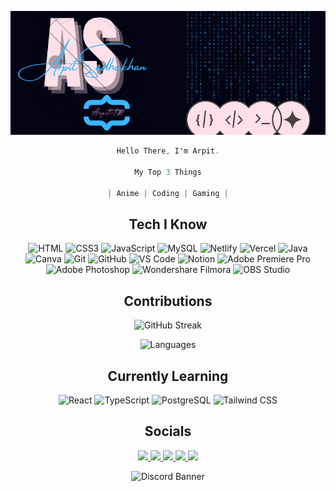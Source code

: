
<div align="center">

<p> <img src="./Arpit.png" alt="Header" style="height: 500px, width: 600px"/> </p>

```swift
Hello There, I'm Arpit.

My Top 3 Things

| Anime | Coding | Gaming |
```
## Tech I Know
<img src="https://img.shields.io/badge/HTML5-E34F26?style=for-the-badge&logo=html5&logoColor=white" alt="HTML">
<img src="https://img.shields.io/badge/CSS3-1572B6?style=for-the-badge&logo=css3&logoColor=white" alt="CSS3">
<img src="https://img.shields.io/badge/JavaScript-F7DF1E?style=for-the-badge&logo=javascript&logoColor=black" alt="JavaScript">
<img src="https://img.shields.io/badge/MySQL-4479A1?style=for-the-badge&logo=mysql&logoColor=white" alt="MySQL">
<img src="https://img.shields.io/badge/Netlify-00C7B7?style=for-the-badge&logo=netlify&logoColor=white" alt="Netlify">
<img src="https://img.shields.io/badge/Vercel-000000?style=for-the-badge&logo=vercel&logoColor=white" alt="Vercel">
<img src="https://img.shields.io/badge/Java-007396?style=for-the-badge&logo=java&logoColor=white" alt="Java">
<img src="https://img.shields.io/badge/Canva-%2300C4CC.svg?style=for-the-badge&logo=Canva&logoColor=white" alt="Canva">
<img src="https://img.shields.io/badge/git-%23F05033.svg?style=for-the-badge&logo=git&logoColor=white" alt="Git">
<img src="https://img.shields.io/badge/github-%23121011.svg?style=for-the-badge&logo=github&logoColor=white" alt="GitHub">
<img src="https://img.shields.io/badge/VS%20Code-0078d7.svg?style=for-the-badge&logo=visual-studio-code&logoColor=white" alt="VS Code">
<img src="https://img.shields.io/badge/Notion-%23000000.svg?style=for-the-badge&logo=notion&logoColor=white" alt="Notion">
<img src="https://img.shields.io/badge/Adobe%20Premiere%20Pro-9999FF?style=for-the-badge&logo=adobe-premiere-pro&logoColor=white" alt="Adobe Premiere Pro">
<img src="https://img.shields.io/badge/Adobe%20Photoshop-31A8FF?style=for-the-badge&logo=adobe-photoshop&logoColor=white" alt="Adobe Photoshop">
<img src="https://img.shields.io/badge/Wondershare%20Filmora-FF5733?style=for-the-badge&logo=wondershare&logoColor=white" alt="Wondershare Filmora">
<img src="https://img.shields.io/badge/OBS%20Studio-302E31?style=for-the-badge&logo=obs-studio&logoColor=white" alt="OBS Studio">

## Contributions
<a>
  <img  ><img src="https://github-readme-streak-stats.herokuapp.com?user=Arpit-tR&theme=holi-theme&hide_border=true&date_format=M%20j%5B%2C%20Y%5D&mode=weekly" alt="GitHub Streak"/>

  <img><img src="https://github-readme-stats.vercel.app/api/top-langs/?username=Arpit-tR&layout=compact&theme=github_dark&hide_border=true&bg_color=040414" alt="Languages" />
</a>

## Currently Learning
<img src="https://img.shields.io/badge/React-61DAFB?style=for-the-badge&logo=react&logoColor=white" alt="React">
<img src="https://img.shields.io/badge/TypeScript-3178C6?style=for-the-badge&logo=typescript&logoColor=white" alt="TypeScript">
<img src="https://img.shields.io/badge/PostgreSQL-336791?style=for-the-badge&logo=postgresql&logoColor=white" alt="PostgreSQL">
<img src="https://img.shields.io/badge/tailwind%20css-06B6D4?style=for-the-badge&logo=tailwindcss&logoColor=white" alt="Tailwind CSS">

## Socials
<p align="center">
	<a href="https://www.linkedin.com/in/arpit-sadhukhan/">
		<img src="https://img.shields.io/badge/Linked_In-informational?style=social&logo=linkedin"/>
	<a href="https://www.hackerrank.com/profile/arpit_sadhukhan">
		<img src="https://img.shields.io/badge/Hacker Rank-informational?style=social&logo=HackerRank"/>
	</a>
	<a href="https://www.reddit.com/user/The_Rider23/">
		<img src="https://img.shields.io/badge/Reddit-informational?style=social&logo=reddit"/>
	</a>
	<a href="https://www.github.com/Arpit-tR/">
		<img src="https://img.shields.io/badge/Github-informational?style=social&logo=github"/>
	</a>
	<a href="https://x.com/Arpit_Sadhukhan">
		<img src="https://img.shields.io/badge/X-informational?style=social&logo=X"/>
	</a>
</p>
<img src="https://discord.c99.nl/widget/theme-3/423194865149673502.png" alt="Discord Banner" />
